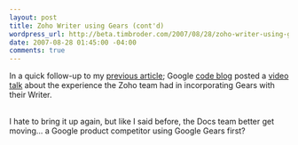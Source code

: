```yaml
--- 
layout: post
title: Zoho Writer using Gears (cont'd)
wordpress_url: http://beta.timbroder.com/2007/08/28/zoho-writer-using-gears-contd/
date: 2007-08-28 01:45:00 -04:00
comments: true
---
```

In a quick follow-up to my <a href="http://blog.gpowered.net/2007/08/google-get-in-gear.html">previous article</a>; Google <a href="http://google-code-updates.blogspot.com/2007/08/weekly-google-code-roundup-reaching-sky.html">code blog</a> posted a <a href="http://gearsblog.blogspot.com/2007/08/gearing-up-with-zoho-offline.html">video talk</a> about the experience the Zoho team had in incorporating Gears with their Writer.<br /><br />


I hate to bring it up again, but like I said before, the Docs team better get moving... a Google product competitor using Google Gears first?
